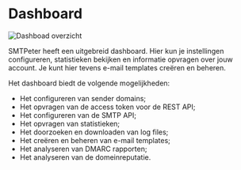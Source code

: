 # Dashboard

![Dashboad overzicht](Images/dashboardoverview.png)

SMTPeter heeft een uitgebreid dashboard. Hier kun je instellingen configureren,
statistieken bekijken en informatie opvragen over jouw account. Je kunt hier 
tevens e-mail templates creëren en beheren.


Het dashboard biedt de volgende mogelijkheden:

* Het configureren van sender domains;
* Het opvragen van de access token voor de REST API;
* Het configureren van de SMTP API;
* Het opvragen van statistieken;
* Het doorzoeken en downloaden van log files;
* Het creëren en beheren van e-mail templates;
* Het analyseren van DMARC rapporten;
* Het analyseren van de domeinreputatie.
